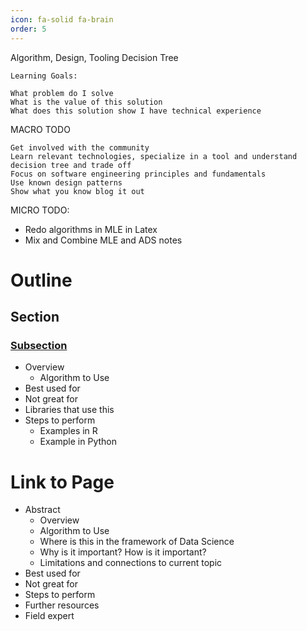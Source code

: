 ```yaml
---
icon: fa-solid fa-brain
order: 5
---
```



Algorithm, Design, Tooling Decision Tree



```
Learning Goals:

What problem do I solve
What is the value of this solution
What does this solution show I have technical experience 
```

MACRO TODO
```
Get involved with the community
Learn relevant technologies, specialize in a tool and understand decision tree and trade off
Focus on software engineering principles and fundamentals
Use known design patterns
Show what you know blog it out
```

MICRO TODO:
- Redo algorithms in MLE in Latex
- Mix and Combine MLE and ADS notes

# Outline
## Section
### [Subsection](#link-to-page)
- Overview
  - Algorithm to Use
- Best used for
- Not great for
- Libraries that use this
- Steps to perform
  - Examples in R
  - Example in Python

# Link to Page
- Abstract
  - Overview
  - Algorithm to Use
  - Where is this in the framework of Data Science
  - Why is it important? How is it important?
  - Limitations and connections to current topic
- Best used for
- Not great for
- Steps to perform
- Further resources
- Field expert
